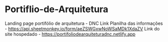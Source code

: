 # Portiflio-de-Arquitetura
Landing page portifólio de arquitetura - DNC
Link Planilha das informações - https://api.sheetmonkey.io/form/aeZSWGxwNoWSaMDk1XdaZV
Link do site hospedado - https://portifoliodearquiteturadnc.netlify.app

